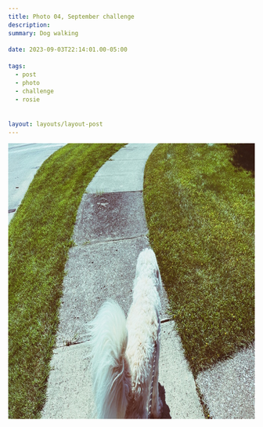 ```yaml
---
title: Photo 04, September challenge
description:
summary: Dog walking

date: 2023-09-03T22:14:01.00-05:00

tags:
  - post
  - photo
  - challenge
  - rosie


layout: layouts/layout-post
---
```

<img width="1000" height="562" class="img-border" src="/img/2023-09-04-dog-walking.jpeg" alt="long haired goldendoodle on a leash" />


